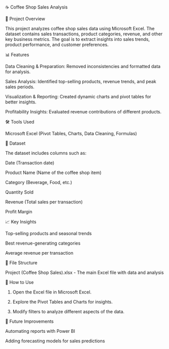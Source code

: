 ☕ Coffee Shop Sales Analysis

📌 Project Overview

This project analyzes coffee shop sales data using Microsoft Excel. The dataset contains sales transactions, product categories, revenue, and other key business metrics. The goal is to extract insights into sales trends, product performance, and customer preferences.

📊 Features

Data Cleaning & Preparation: Removed inconsistencies and formatted data for analysis.

Sales Analysis: Identified top-selling products, revenue trends, and peak sales periods.

Visualization & Reporting: Created dynamic charts and pivot tables for better insights.

Profitability Insights: Evaluated revenue contributions of different products.


🛠 Tools Used

Microsoft Excel (Pivot Tables, Charts, Data Cleaning, Formulas)


📁 Dataset

The dataset includes columns such as:

Date (Transaction date)

Product Name (Name of the coffee shop item)

Category (Beverage, Food, etc.)

Quantity Sold

Revenue (Total sales per transaction)

Profit Margin


📈 Key Insights

Top-selling products and seasonal trends

Best revenue-generating categories

Average revenue per transaction


📂 File Structure

Project (Coffee Shop Sales).xlsx - The main Excel file with data and analysis


📜 How to Use

1. Open the Excel file in Microsoft Excel.


2. Explore the Pivot Tables and Charts for insights.


3. Modify filters to analyze different aspects of the data.



📌 Future Improvements

Automating reports with Power BI

Adding forecasting models for sales predictions
